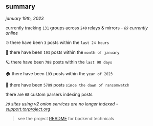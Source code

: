 
## summary
_january 19th, 2023_

currently tracking `131` groups across `240` relays & mirrors - _`89` currently online_

⏲ there have been `3` posts within the `last 24 hours`

🦈 there have been `103` posts within the `month of january`

🪐 there have been `788` posts within the `last 90 days`

🏚 there have been `103` posts within the `year of 2023`

🦕 there have been `5789` posts `since the dawn of ransomwatch`

there are `68` custom parsers indexing posts

_`20` sites using v2 onion services are no longer indexed - [support.torproject.org](https://support.torproject.org/onionservices/v2-deprecation/)_

> see the project [README](https://github.com/joshhighet/ransomwatch#ransomwatch--) for backend technicals
